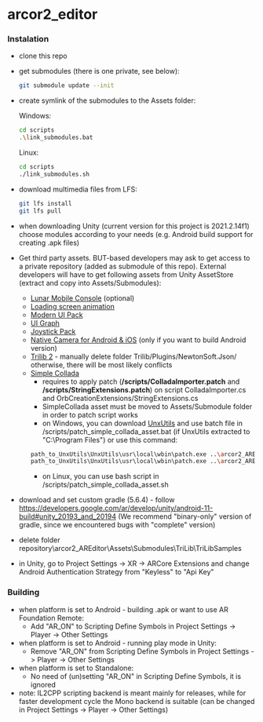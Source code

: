 # arcor2_editor

### Instalation
 - clone this repo
 - get submodules (there is one private, see below):
   ```bash
   git submodule update --init
   ```
 - create symlink of the submodules to the Assets folder:
 
   Windows:
   ```bash
   cd scripts
   .\link_submodules.bat
   ```
   
   Linux:
   ```bash
   cd scripts
   ./link_submodules.sh
   ```
 - download multimedia files from LFS:
   ```bash
   git lfs install
   git lfs pull
   ```
 - when downloading Unity (current version for this project is 2021.2.14f1) choose modules according to your needs (e.g. Android build support for creating .apk files)
 - Get third party assets. BUT-based developers may ask to get access to a private repository (added as submodule of this repo). External developers will have to get following assets from Unity AssetStore (extract and copy into Assets/Submodules):
   - [Lunar Mobile Console](https://assetstore.unity.com/packages/tools/gui/lunar-mobile-console-free-82881) (optional)
   - [Loading screen animation](https://assetstore.unity.com/packages/tools/loading-screen-animation-98505) 
   - [Modern UI Pack](https://assetstore.unity.com/packages/tools/gui/modern-ui-pack-150824)
   - [UI Graph](https://assetstore.unity.com/packages/tools/gui/ui-graph-51304)
   - [Joystick Pack](https://assetstore.unity.com/packages/tools/input-management/joystick-pack-107631)
   - [Native Camera for Android & iOS](https://assetstore.unity.com/packages/tools/integration/native-camera-for-android-ios-117802) (only if you want to build Android version)
   - [Trilib 2](https://assetstore.unity.com/packages/tools/modeling/trilib-2-model-loading-package-157548) - manually delete folder Trilib/Plugins/NewtonSoft.Json/ otherwise, there will be most likely conflicts
   - [Simple Collada](https://assetstore.unity.com/packages/tools/input-management/simple-collada-19579)
     - requires to apply patch (<b>/scripts/ColladaImporter.patch</b> and <b>/scripts/StringExtensions.patch</b>) on script ColladaImporter.cs and OrbCreationExtensions/StringExtensions.cs
     - SimpleCollada asset must be moved to Assets/Submodule folder in order to patch script works
     - on Windows, you can download [UnxUtils](http://unxutils.sourceforge.net/) and use batch file in /scripts/patch_simple_collada_asset.bat (if UnxUtils extracted to "C:\Program Files\") or use this command:
     ```bash       
     path_to_UnxUtils\UnxUtils\usr\local\wbin\patch.exe ..\arcor2_AREditor\Assets\Submodules\SimpleCollada\ColladaImporter.cs -i ColladaImporter.patch
     path_to_UnxUtils\UnxUtils\usr\local\wbin\patch.exe ..\arcor2_AREditor\Assets\Submodules\SimpleCollada\OrbCreationExtensions\StringExtensions.cs -i StringExtensions.patch
     ```
     - on Linux, you can use bash script in /scripts/patch_simple_collada_asset.sh

 - download and set custom gradle (5.6.4) - follow https://developers.google.com/ar/develop/unity/android-11-build#unity_20193_and_20194 (We recommend "binary-only" version of gradle, since we encountered bugs with "complete" version)
 - delete folder repository\arcor2_AREditor\Assets\Submodules\TriLib\TriLibSamples
 - in Unity, go to Project Settings -> XR -> ARCore Extensions and change Android Authentication Strategy from "Keyless" to "Api Key"

### Building
 - when platform is set to Android - building .apk or want to use AR Foundation Remote:  
   - Add "AR_ON" to Scripting Define Symbols in Project Settings -> Player -> Other Settings
 -  when platform is set to Android - running play mode in Unity:  
    - Remove "AR_ON" from Scripting Define Symbols in Project Settings -> Player -> Other Settings
 - when platform is set to Standalone:  
    - No need of (un)setting "AR_ON" in Scripting Define Symbols, it is ignored
 - note: IL2CPP scripting backend is meant mainly for releases, while for faster development cycle the Mono backend is suitable (can be changed in Project Settings -> Player -> Other Settings)
 
